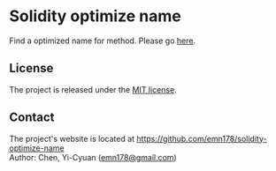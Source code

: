 # Solidity optimize name
Find a optimized name for method.
Please go [here](https://senortrashcan.github.io/solidity-optimize-name/).

## License
The project is released under the [MIT license](http://www.opensource.org/licenses/MIT).

## Contact
The project's website is located at https://github.com/emn178/solidity-optimize-name  
Author: Chen, Yi-Cyuan (emn178@gmail.com)
